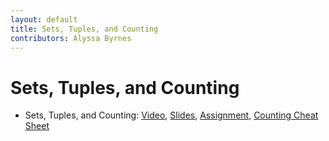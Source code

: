 ```yaml
---
layout: default
title: Sets, Tuples, and Counting
contributors: Alyssa Byrnes
---
```


# Sets, Tuples, and Counting

* Sets, Tuples, and Counting: [Video](https://youtu.be/89Z-Yzxisag), [Slides](/comp283/lessons/ls-setsandtuples.html), [Assignment](https://www.gradescope.com/), [Counting Cheat Sheet](/comp283/lessons/counting-guide.html)
